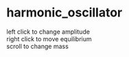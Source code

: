 # harmonic_oscillator
left click to change amplitude  
right click to move equilibrium  
scroll to change mass
